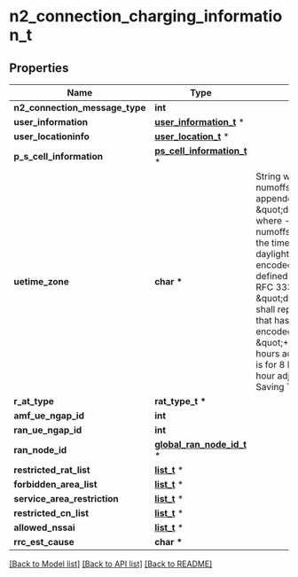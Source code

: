 # n2_connection_charging_information_t

## Properties
Name | Type | Description | Notes
------------ | ------------- | ------------- | -------------
**n2_connection_message_type** | **int** |  | 
**user_information** | [**user_information_t**](user_information.md) \* |  | [optional] 
**user_locationinfo** | [**user_location_t**](user_location.md) \* |  | [optional] 
**p_s_cell_information** | [**ps_cell_information_t**](ps_cell_information.md) \* |  | [optional] 
**uetime_zone** | **char \*** | String with format \&quot;time-numoffset\&quot; optionally appended by \&quot;daylightSavingTime\&quot;, where  - \&quot;time-numoffset\&quot; shall represent the time zone adjusted for daylight saving time and be    encoded as time-numoffset as defined in clause 5.6 of IETF RFC 3339;  - \&quot;daylightSavingTime\&quot; shall represent the adjustment that has been made and shall be    encoded as \&quot;+1\&quot; or \&quot;+2\&quot; for a +1 or +2 hours adjustment.   The example is for 8 hours behind UTC, +1 hour adjustment for Daylight Saving Time.  | [optional] 
**r_at_type** | **rat_type_t \*** |  | [optional] 
**amf_ue_ngap_id** | **int** |  | [optional] 
**ran_ue_ngap_id** | **int** |  | [optional] 
**ran_node_id** | [**global_ran_node_id_t**](global_ran_node_id.md) \* |  | [optional] 
**restricted_rat_list** | [**list_t**](rat_type.md) \* |  | [optional] 
**forbidden_area_list** | [**list_t**](area.md) \* |  | [optional] 
**service_area_restriction** | [**list_t**](service_area_restriction.md) \* |  | [optional] 
**restricted_cn_list** | [**list_t**](core_network_type.md) \* |  | [optional] 
**allowed_nssai** | [**list_t**](snssai.md) \* |  | [optional] 
**rrc_est_cause** | **char \*** |  | [optional] 

[[Back to Model list]](../README.md#documentation-for-models) [[Back to API list]](../README.md#documentation-for-api-endpoints) [[Back to README]](../README.md)


